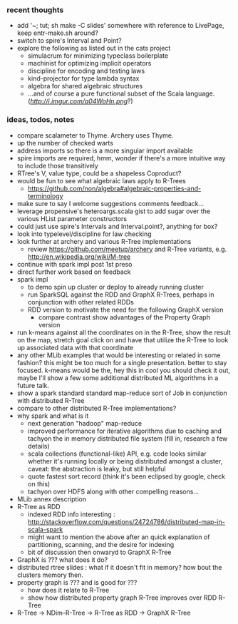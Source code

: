 
### recent thoughts

- add '~; tut; sh make -C slides' somewhere with reference to LivePage, keep entr-make.sh around?
- switch to spire's Interval and Point?
- explore the following as listed out in the cats project
    - simulacrum for minimizing typeclass boilerplate
    - machinist for optimizing implicit operators
    - discipline for encoding and testing laws
    - kind-projector for type lambda syntax
    - algebra for shared algebraic structures
    - ...and of course a pure functional subset of the Scala language. (_http://i.imgur.com/a04WoHn.png_?)

### ideas, todos, notes

- compare scalameter to Thyme. Archery uses Thyme.
- up the number of checked warts
- address imports so there is a more singular import available
- spire imports are required, hmm, wonder if there's a more intuitive way to include those transitively
- RTree's V, value type, could be a shapeless Coproduct?
- would be fun to see what algebraic laws apply to R-Trees
    - https://github.com/non/algebra#algebraic-properties-and-terminology
- make sure to say I welcome suggestions comments feedback...
- leverage propensive's heteroargs.scala gist to add sugar over the various HList parameter constructors
- could just use spire's Intervals and Interval.point?, anything for box?
- look into typelevel/discipline for law checking
- look further at archery and various R-Tree implementations
    - review https://github.com/meetup/archery and R-Tree variants, e.g. http://en.wikipedia.org/wiki/M-tree
- continue with spark impl post 1st preso
- direct further work based on feedback
- spark impl
  - to demo spin up cluster or deploy to already running cluster
  - run SparkSQL against the RDD and GraphX R-Trees, perhaps in conjunction with other related RDDs
  - RDD version to motivate the need for the following GraphX version
    - compare contrast show advantages of the Property Graph version
- run k-means against all the coordinates on in the R-Tree, show the result on the map, stretch goal click on and have that utilize the R-Tree to look up associated data with that coordinate
- any other MLib examples that would be interesting or related in some fashion? this might be too much for a single presentation. better to stay focused. k-means would be the, hey this in cool you should check it out, maybe I'll show a few some additional distributed ML algorithms in a future talk.
- show a spark standard standard map-reduce sort of Job in conjunction with distributed R-Tree
- compare to other distributed R-Tree implementations?
- why spark and what is it
    - next generation "hadoop" map-reduce
    - improved performance for iterative algorithms due to caching and tachyon the in memory distributed file system (fill in, research a few details)
    - scala collections (functional-like) API, e.g. code looks similar whether it's running locally or being distributed amongst a cluster, caveat: the abstraction is leaky, but still helpful
    - quote fastest sort record (think it's been eclipsed by google, check on this)
    - tachyon over HDFS along with other compelling reasons...
- MLib annex description
- R-Tree as RDD
  - indexed RDD info interesting : http://stackoverflow.com/questions/24724786/distributed-map-in-scala-spark
  - might want to mention the above after an quick explanation of partitioning, scanning, and the desire for indexing
  - bit of discussion then onwaryd to GraphX R-Tree
- GraphX is ??? what does it do?
- distributed rtree slides : what if it doesn't fit in memory? how bout the clusters memory then.
- property graph is ??? and is good for ???
    - how does it relate to R-Tree
    - show how distributed property graph R-Tree improves over RDD R-Tree
- R-Tree → NDim-R-Tree → R-Tree as RDD → GraphX R-Tree
